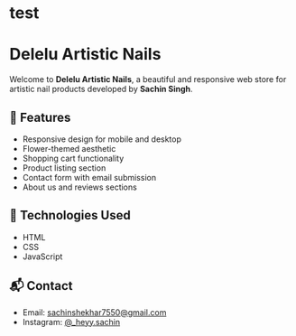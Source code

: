 # test
# Delelu Artistic Nails

Welcome to **Delelu Artistic Nails**, a beautiful and responsive web store for artistic nail products developed by **Sachin Singh**.

## 🌸 Features

- Responsive design for mobile and desktop
- Flower-themed aesthetic
- Shopping cart functionality
- Product listing section
- Contact form with email submission
- About us and reviews sections

## 🔧 Technologies Used

- HTML
- CSS
- JavaScript

## 📬 Contact

- Email: [sachinshekhar7550@gmail.com](mailto:sachinshekhar7550@gmail.com)
- Instagram: [@_heyy.sachin](https://instagram.com/_heyy.sachin)
